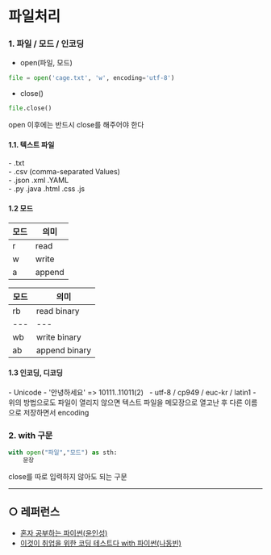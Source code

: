 파일처리
===

### 1. 파일 / 모드 / 인코딩

- open(파일, 모드)
```python
file = open('cage.txt', 'w', encoding='utf-8')
```

- close()
```python
file.close()
```
open 이후에는 반드시 close를 해주어야 한다

#### 1.1. 텍스트 파일
\- .txt  
\- .csv (comma-separated Values)  
\- .json .xml .YAML  
\- .py .java .html .css .js

#### 1.2 모드
| 모드 | 의미 |
| --- | --- |
| r | read |
| w | write |
| a | append |
   
| 모드 | 의미 |
| --- | --- |
| rb | read binary |
| --- | --- |
| wb | write binary |
| ab | append binary |

#### 1.3 인코딩, 디코딩
\- Unicode
\- '안녕하세요' => 10111..11011(2)  
\- utf-8 / cp949 / euc-kr / latin1
\- 위의 방법으로도 파일이 열리지 않으면 텍스트 파일을 메모장으로 열고난 후 다른 이름으로 저장하면서 encoding


### 2. with 구문
```python
with open("파일","모드") as sth:
    문장
```
close를 따로 입력하지 않아도 되는 구문

___
## ○ 레퍼런스
* [혼자 공부하는 파이썬(윤인성)](https://www.hanbit.co.kr/store/books/look.php?p_code=B2587075793)
* [이것이 취업을 위한 코딩 테스트다 with 파이썬(나동빈)](https://www.hanbit.co.kr/store/books/look.php?p_code=B8945183661)
